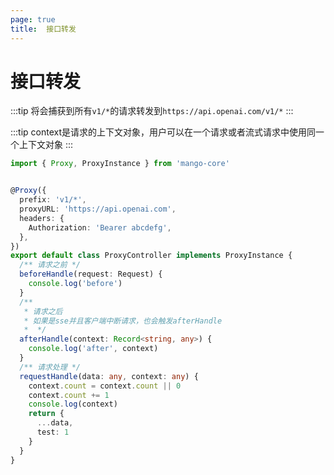 ```yaml
---
page: true
title:  接口转发
---
```


# 接口转发


:::tip
将会捕获到所有`v1/*`的请求转发到`https://api.openai.com/v1/*`
:::

:::tip
context是请求的上下文对象，用户可以在一个请求或者流式请求中使用同一个上下文对象
:::

```ts
import { Proxy, ProxyInstance } from 'mango-core'


@Proxy({
  prefix: 'v1/*',
  proxyURL: 'https://api.openai.com',
  headers: {
    Authorization: 'Bearer abcdefg',
  },
})
export default class ProxyController implements ProxyInstance {
  /** 请求之前 */
  beforeHandle(request: Request) {
    console.log('before')
  }
  /** 
   * 请求之后
   * 如果是sse并且客户端中断请求，也会触发afterHandle
   *  */
  afterHandle(context: Record<string, any>) {
    console.log('after', context)
  }
  /** 请求处理 */
  requestHandle(data: any, context: any) {
    context.count = context.count || 0
    context.count += 1
    console.log(context)
    return {
      ...data,
      test: 1
    }
  }
}

```